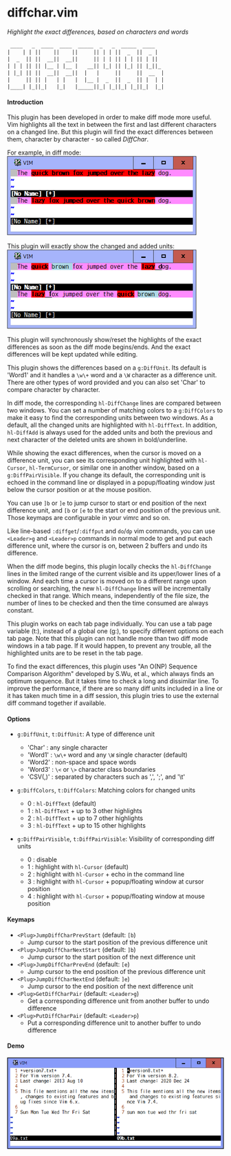 # diffchar.vim
*Highlight the exact differences, based on characters and words*
```
 ____   _  ____  ____  _____  _   _  _____  ____   
|    | | ||    ||    ||     || | | ||  _  ||  _ |  
|  _  || ||  __||  __||     || | | || | | || | ||  
| | | || || |__ | |__ |   __|| |_| || |_| || |_||_ 
| |_| || ||  __||  __||  |   |     ||     ||  __  |
|     || || |   | |   |  |__ |  _  ||  _  || |  | |
|____| |_||_|   |_|   |_____||_| |_||_| |_||_|  |_|
```

#### Introduction

This plugin has been developed in order to make diff mode more useful. Vim
highlights all the text in between the first and last different characters on
a changed line. But this plugin will find the exact differences between them,
character by character - so called *DiffChar*.

For example, in diff mode:  
![example1](example1.png)

This plugin will exactly show the changed and added units:  
![example2](example2.png)

This plugin will synchronously show/reset the highlights of the exact
differences as soon as the diff mode begins/ends. And the exact differences
will be kept updated while editing.

This plugin shows the differences based on a `g:DiffUnit`. Its default is
'Word1' and it handles a `\w\+` word and a `\W` character as a difference unit.
There are other types of word provided and you can also set 'Char' to compare
character by character.

In diff mode, the corresponding `hl-DiffChange` lines are compared between two
windows. You can set a number of matching colors to a `g:DiffColors` to make
it easy to find the corresponding units between two windows. As a default, all
the changed units are highlighted with `hl-DiffText`. In addition,
`hl-DiffAdd` is always used for the added units and both the previous and next
character of the deleted units are shown in bold/underline.

While showing the exact differences, when the cursor is moved on a difference
unit, you can see its corresponding unit highlighted with `hl-Cursor`,
`hl-TermCursor`, or similar one in another window, based on a
`g:DiffPairVisible`. If you change its default, the corresponding unit is
echoed in the command line or displayed in a popup/floating window just below
the cursor position or at the mouse position.

You can use `]b` or `]e` to jump cursor to start or end position of the next
difference unit, and `[b` or `[e` to the start or end position of the previous
unit. Those keymaps are configurable in your vimrc and so on.

Like line-based `:diffget`/`:diffput` and `do`/`dp` vim commands, you can use
`<Leader>g` and `<Leader>p` commands in normal mode to get and put each
difference unit, where the cursor is on, between 2 buffers and undo its
difference.

When the diff mode begins, this plugin locally checks the `hl-DiffChange`
lines in the limited range of the current visible and its upper/lower lines of
a window. And each time a cursor is moved on to a different range upon
scrolling or searching, the new `hl-DiffChange` lines will be incrementally
checked in that range. Which means, independently of the file size, the number
of lines to be checked and then the time consumed are always constant.

This plugin works on each tab page individually. You can use a tab page
variable (t:), instead of a global one (g:), to specify different options on
each tab page. Note that this plugin can not handle more than two diff mode
windows in a tab page. If it would happen, to prevent any trouble, all the
highlighted units are to be reset in the tab page.

To find the exact differences, this plugin uses "An O(NP) Sequence Comparison
Algorithm" developed by S.Wu, et al., which always finds an optimum sequence.
But it takes time to check a long and dissimilar line. To improve the
performance, if there are so many diff units included in a line or it has
taken much time in a diff session, this plugin tries to use the external diff
command together if available.

#### Options

* `g:DiffUnit`, `t:DiffUnit`:
  A type of difference unit
  * 'Char'   : any single character
  * 'Word1'  : `\w\+` word and any `\W` single character (default)
  * 'Word2'  : non-space and space words
  * 'Word3'  : `\<` or `\>` character class boundaries
  * 'CSV(,)' : separated by characters such as ',', ';', and '\t'

* `g:DiffColors`, `t:DiffColors`:
  Matching colors for changed units
  * 0   : `hl-DiffText` (default)
  * 1   : `hl-DiffText` + up to 3 other highlights
  * 2   : `hl-DiffText` + up to 7 other highlights
  * 3   : `hl-DiffText` + up to 15 other highlights

* `g:DiffPairVisible`, `t:DiffPairVisible`:
  Visibility of corresponding diff units
  * 0 : disable
  * 1 : highlight with `hl-Cursor` (default)
  * 2 : highlight with `hl-Cursor` + echo in the command line
  * 3 : highlight with `hl-Cursor` + popup/floating window at cursor position
  * 4 : highlight with `hl-Cursor` + popup/floating window at mouse position

#### Keymaps

* `<Plug>JumpDiffCharPrevStart` (default: `[b`)
  * Jump cursor to the start position of the previous difference unit
* `<Plug>JumpDiffCharNextStart` (default: `]b`)
  * Jump cursor to the start position of the next difference unit
* `<Plug>JumpDiffCharPrevEnd` (default: `[e`)
  * Jump cursor to the end position of the previous difference unit
* `<Plug>JumpDiffCharNextEnd` (default: `]e`)
  * Jump cursor to the end position of the next difference unit
* `<Plug>GetDiffCharPair` (default: `<Leader>g`)
  * Get a corresponding difference unit from another buffer to undo difference
* `<Plug>PutDiffCharPair` (default: `<Leader>p`)
  * Put a corresponding difference unit to another buffer to undo difference

#### Demo

![demo](demo.gif)
